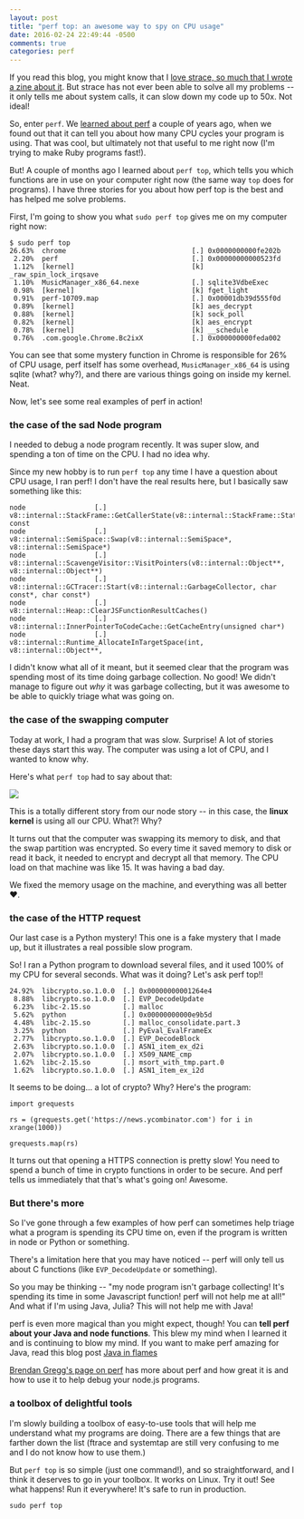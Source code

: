 ```yaml
---
layout: post
title: "perf top: an awesome way to spy on CPU usage"
date: 2016-02-24 22:49:44 -0500
comments: true
categories: perf
---
```


If you read this blog, you might know that I [love strace, so much that I wrote a zine about it](http://jvns.ca/blog/2015/04/14/strace-zine/). But strace has not ever been able to solve all my problems -- it only tells me about system calls, it can slow down my code up to 50x. Not ideal!

So, enter `perf`. We [learned about perf](http://jvns.ca/blog/2014/05/13/profiling-with-perf/) a couple of years ago, when we found out that it can tell you about how many CPU cycles your program is using. That was cool, but ultimately not that useful to me right now (I'm trying to make Ruby programs fast!).

But! A couple of months ago I learned about `perf top`, which tells you which functions are in use on your computer right now (the same way `top` does for programs). I have three stories for you about how perf top is the best and has helped me solve problems.

First, I'm going to show you what `sudo perf top` gives me on my computer right now:

```
$ sudo perf top
26.63%  chrome                               [.] 0x0000000000fe202b
 2.20%  perf                                 [.] 0x00000000000523fd
 1.12%  [kernel]                             [k] _raw_spin_lock_irqsave
 1.10%  MusicManager_x86_64.nexe             [.] sqlite3VdbeExec
 0.98%  [kernel]                             [k] fget_light
 0.91%  perf-10709.map                       [.] 0x00001db39d555f0d
 0.89%  [kernel]                             [k] aes_decrypt
 0.88%  [kernel]                             [k] sock_poll
 0.82%  [kernel]                             [k] aes_encrypt
 0.78%  [kernel]                             [k] __schedule
 0.76%  .com.google.Chrome.Bc2ixX            [.] 0x000000000feda002
```

You can see that some mystery function in Chrome is responsible for 26% of CPU usage, perf itself has some overhead, `MusicManager_x86_64` is using sqlite (what? why?), and there are various things going on inside my kernel. Neat.

Now, let's see some real examples of perf in action!

### the case of the sad Node program

I needed to debug a node program recently. It was super slow, and spending a ton of time on the CPU. I had no idea why.

Since my new hobby is to run `perf top` any time I have a question about CPU usage, I ran perf! I don't have the real results here, but I basically saw something like this:

```
node                 [.] v8::internal::StackFrame::GetCallerState(v8::internal::StackFrame::State*) const
node                 [.] v8::internal::SemiSpace::Swap(v8::internal::SemiSpace*, v8::internal::SemiSpace*)
node                 [.] v8::internal::ScavengeVisitor::VisitPointers(v8::internal::Object**, v8::internal::Object**)
node                 [.] v8::internal::GCTracer::Start(v8::internal::GarbageCollector, char const*, char const*)
node                 [.] v8::internal::Heap::ClearJSFunctionResultCaches()
node                 [.] v8::internal::InnerPointerToCodeCache::GetCacheEntry(unsigned char*)
node                 [.] v8::internal::Runtime_AllocateInTargetSpace(int, v8::internal::Object**,
```

I didn't know what all of it meant, but it seemed clear that the program was spending most of its time doing garbage collection. No good! We didn't manage to figure out *why* it was garbage collecting, but it was awesome to be able to quickly triage what was going on.


### the case of the swapping computer

Today at work, I had a program that was slow. Surprise! A lot of stories these days start this way. The computer was using a lot of CPU, and I wanted to know why.

Here's what `perf top` had to say about that:

<img src="/images/swap-perf.png">

This is a totally different story from our node story -- in this case, the **linux kernel** is using all our CPU. What?! Why?

It turns out that the computer was swapping its memory to disk, and that the swap partition was encrypted. So every time it saved memory to disk or read it back, it needed to encrypt and decrypt all that memory. The CPU load on that machine was like 15. It was having a bad day.

We fixed the memory usage on the machine, and everything was all better ❤.

### the case of the HTTP request

Our last case is a Python mystery! This one is a fake mystery that I made up, but it illustrates a real possible slow program.

So! I ran a Python program to download several files, and it used 100% of my CPU for several seconds. What was it doing? Let's ask perf top!!

```
24.92%  libcrypto.so.1.0.0  [.] 0x00000000001264e4
 8.88%  libcrypto.so.1.0.0  [.] EVP_DecodeUpdate
 6.23%  libc-2.15.so        [.] malloc
 5.62%  python              [.] 0x00000000000e9b5d
 4.48%  libc-2.15.so        [.] malloc_consolidate.part.3
 3.25%  python              [.] PyEval_EvalFrameEx
 2.77%  libcrypto.so.1.0.0  [.] EVP_DecodeBlock
 2.63%  libcrypto.so.1.0.0  [.] ASN1_item_ex_d2i
 2.07%  libcrypto.so.1.0.0  [.] X509_NAME_cmp
 1.62%  libc-2.15.so        [.] msort_with_tmp.part.0
 1.62%  libcrypto.so.1.0.0  [.] ASN1_item_ex_i2d
```

It seems to be doing... a lot of crypto? Why? Here's the program:

```
import grequests

rs = (grequests.get('https://news.ycombinator.com') for i in xrange(1000))

grequests.map(rs)
```

It turns out that opening a HTTPS connection is pretty slow! You need to spend a bunch of time in crypto functions in order to be secure. And perf tells us immediately that that's what's going on! Awesome.

### But there's more

So I've gone through a few examples of how perf can sometimes help triage what a program is spending its CPU time on, even if the program is written in node or Python or something.

There's a limitation here that you may have noticed -- perf will only tell us about C functions (like `EVP_DecodeUpdate` or something).

So you may be thinking -- "my node program isn't garbage collecting! It's spending its time in some Javascript function! perf will not help me at all!" And what if I'm using Java, Julia? This will not help me with Java!

perf is even more magical than you might expect, though! You can **tell perf about your Java and node functions**. This blew my mind when I learned it and is continuing to blow my mind. If you want to make perf amazing for Java, read this blog post [Java in flames](http://techblog.netflix.com/2015/07/java-in-flames.html)

 [Brendan Gregg's page on perf](http://www.brendangregg.com/perf.html) has more about perf and how great it is and how to use it to help debug your node.js programs.

### a toolbox of delightful tools

I'm slowly building a toolbox of easy-to-use tools that will help me understand what my programs are doing. There are a few things that are farther down the list (ftrace and systemtap are still very confusing to me and I do not know how to use them.)

But `perf top` is so simple (just one command!), and so straightforward, and I think it deserves to go in your toolbox. It works on Linux. Try it out! See what happens! Run it everywhere! It's safe to run in production.

`sudo perf top`

